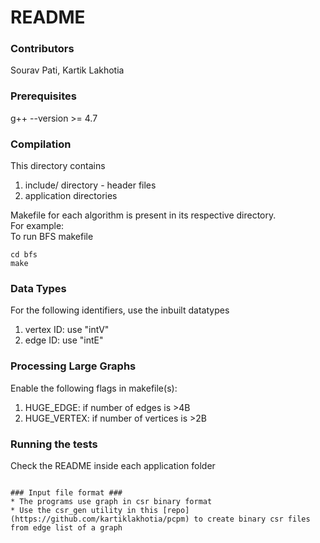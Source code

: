 # README #

### Contributors ### 

Sourav Pati, Kartik Lakhotia

### Prerequisites ###

g++ --version >= 4.7


### Compilation ###

This directory contains
1. include/ directory - header files
2. application directories

Makefile for each algorithm is present in its respective directory.  
For example:  
To run BFS makefile

```
cd bfs
make
```


### Data Types ###
For the following identifiers, use the inbuilt datatypes
1. vertex ID: use "intV"
2. edge ID: use "intE"

### Processing Large Graphs ###
Enable the following flags in makefile(s):
1. HUGE\_EDGE: if number of edges is >4B
2. HUGE\_VERTEX: if number of vertices is >2B 

### Running the tests ###
Check the README inside each application folder
```

### Input file format ###
* The programs use graph in csr binary format
* Use the csr_gen utility in this [repo](https://github.com/kartiklakhotia/pcpm) to create binary csr files from edge list of a graph

